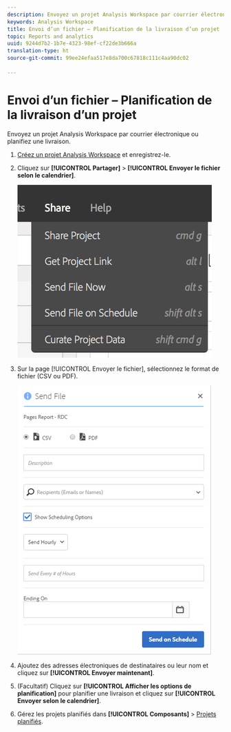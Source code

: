```yaml
---
description: Envoyez un projet Analysis Workspace par courrier électronique ou planifiez une livraison.
keywords: Analysis Workspace
title: Envoi d’un fichier – Planification de la livraison d’un projet
topic: Reports and analytics
uuid: 9244d7b2-1b7e-4323-98ef-cf22de3b666a
translation-type: ht
source-git-commit: 99ee24efaa517e8da700c67818c111c4aa90dc02

---
```



# Envoi d’un fichier – Planification de la livraison d’un projet

Envoyez un projet Analysis Workspace par courrier électronique ou planifiez une livraison.

1. [Créez un projet Analysis Workspace](https://marketing.adobe.com/resources/help/fr_FR/analytics/analysis-workspace/t_freeform_project.html) et enregistrez-le.
1. Cliquez sur **[!UICONTROL Partager]** > **[!UICONTROL Envoyer le fichier selon le calendrier]**.

   ![Résultat de l’étape](assets/send-file.png)

1. Sur la page [!UICONTROL Envoyer le fichier], sélectionnez le format de fichier (CSV ou PDF).

   ![Résultat de l’étape](assets/send-file-pop-up.png)

1. Ajoutez des adresses électroniques de destinataires ou leur nom et cliquez sur **[!UICONTROL Envoyer maintenant]**.
1. (Facultatif) Cliquez sur **[!UICONTROL Afficher les options de planification]** pour planifier une livraison et cliquez sur **[!UICONTROL Envoyer selon le calendrier]**.
1. Gérez les projets planifiés dans **[!UICONTROL Composants]** > [Projets planifiés](/help/analyze/analysis-workspace/curate-share/schedule-projects.md).
